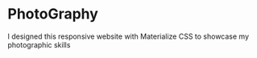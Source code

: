 # PhotoGraphy

I designed this responsive website with Materialize CSS to showcase my photographic skills
